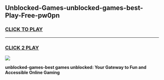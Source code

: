 
## Unblocked-Games-unblocked-games-best-Play-Free-pw0pn
<h3>
<a href="https://premium76.site?title=unblocked-games-best&ref=10A">CLICK TO PLAY</a></h3>
<hr>

<h3>
<a href="https://premium76.site?title=unblocked-games-best&ref=10A">CLICK 2 PLAY</a>
  
</h3>

<a href="https://premium76.site?title=unblocked-games-best&ref=10A"><img src="https://clearcache.store/games.png"></a>


**unblocked-games-best games unblocked: Your Gateway to Fun and Accessible Online Gaming**
